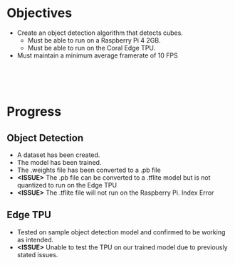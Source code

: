 # Objectives
* Create an object detection algorithm that detects cubes.<br>
  * Must be able to run on a Raspberry Pi 4 2GB.
  * Must be able to run on the Coral Edge TPU.
* Must maintain a minimum average framerate of 10 FPS

<p><br>
<p><br>

# Progress
## Object Detection
* A dataset has been created.
* The model has been trained.
* The .weights file has been converted to a .pb file
* **\<ISSUE>** The .pb file can be converted to a .tflite model but is not quantized to run on the Edge TPU
*  **\<ISSUE>** The .tflite file will not run on the Raspberry Pi. Index Error

## Edge TPU
* Tested on sample object detection model and confirmed to be working as intended.
* **\<ISSUE>** Unable to test the TPU on our trained model due to previously stated issues.